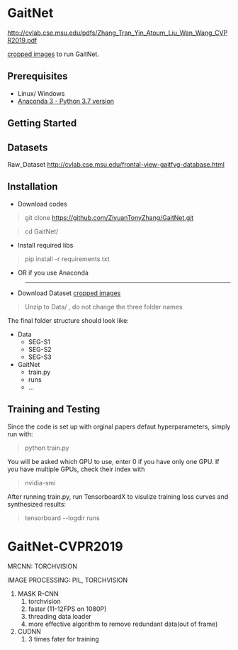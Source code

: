 # GaitNet

http://cvlab.cse.msu.edu/pdfs/Zhang_Tran_Yin_Atoum_Liu_Wan_Wang_CVPR2019.pdf

[cropped images](https://drive.google.com/open?id=1nYhhToxjdRp4XFyOIynqVzVxKOcS2FYo) to run GaitNet.

## Prerequisites

- Linux/ Windows
- [Anaconda 3 - Python 3.7 version](https://www.anaconda.com/distribution/#download-section)

## Getting Started

## Datasets

Raw_Dataset
http://cvlab.cse.msu.edu/frontal-view-gaitfvg-database.html

## Installation
- Download codes
> git clone https://github.com/ZiyuanTonyZhang/GaitNet.git

> cd GaitNet/

- Install required libs
> pip install -r requirements.txt

- OR if you use Anaconda
> ------

- Download Dataset
[cropped images](https://drive.google.com/open?id=1nYhhToxjdRp4XFyOIynqVzVxKOcS2FYo)
> Unzip to Data/ , do not change the three folder names

The final folder structure should look like:
- Data
  - SEG-S1
  - SEG-S2
  - SEG-S3
- GaitNet
  - train.py
  - runs
  - ...


## Training and Testing

Since the code is set up with orginal papers defaut hyperparameters, simply run with:

> python train.py

You will be asked which GPU to use, enter 0 if you have only one GPU. If you have multiple GPUs, check their index with

> nvidia-smi

After running train.py, run TensorboardX to visulize training loss curves and synthesized results:

> tensorboard --logdir runs


# GaitNet-CVPR2019

MRCNN: TORCHVISION

IMAGE PROCESSING: PIL, TORCHVISION


1. MASK R-CNN
    1. torchvision
    2. faster (11-12FPS on 1080P)
    3. threading data loader
    4. more effective algorithm to remove redundant data(out of frame)
2. CUDNN
    1. 3 times fater for training

